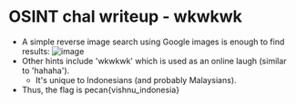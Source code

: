 # OSINT chal writeup - wkwkwk

- A simple reverse image search using Google images is enough to find results:
  ![image](https://github.com/ECUComputingAndSecurity/PeCanCTF-2023/assets/46239981/dd67f2e0-67f6-4bf1-b76d-24e9e8409f9a)
- Other hints include 'wkwkwk' which is used as an online laugh (similar to 'hahaha').
  - It's unique to Indonesians (and probably Malaysians).
- Thus, the flag is pecan{vishnu_indonesia}
